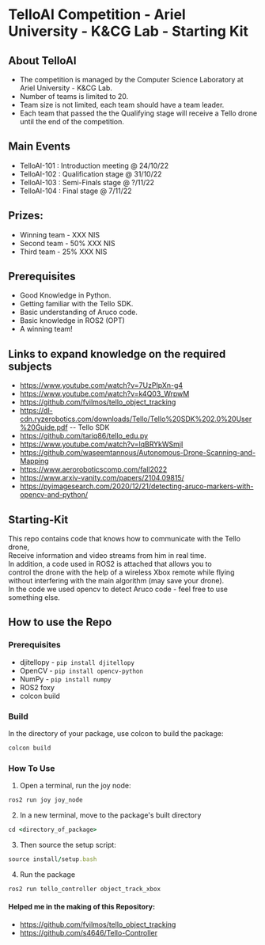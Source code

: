 # TelloAI Competition - Ariel University - K&CG Lab - Starting Kit

## About TelloAI
- The competition is managed by the Computer Science Laboratory at Ariel University - K&CG Lab. <br>
- Number of teams is limited to 20. <br>
- Team size is not limited, each team should have a team leader. <br>
- Each team that passed the the Qualifying stage will receive a Tello drone until the end of the competition. <br>

## Main Events
- TelloAI-101 : Introduction meeting @ 24/10/22 <br>
- TelloAI-102 : Qualification stage @ 31/10/22 <br>
- TelloAI-103 : Semi-Finals stage @ ?/11/22 <br>
- TelloAI-104 : Final stage @ 7/11/22 <br>

## Prizes:
- Winning team - XXX NIS
- Second team - 50% XXX NIS
- Third team - 25% XXX NIS

## Prerequisites
- Good Knowledge in Python.
- Getting familiar with the Tello SDK.
- Basic understanding of Aruco code.
- Basic knowledge in ROS2 (OPT)
- A winning team!

## Links to expand knowledge on the required subjects
- https://www.youtube.com/watch?v=7UzPIpXn-g4
- https://www.youtube.com/watch?v=k4Q03_WrpwM
- https://github.com/fvilmos/tello_object_tracking
- https://dl-cdn.ryzerobotics.com/downloads/Tello/Tello%20SDK%202.0%20User%20Guide.pdf -- Tello SDK
- https://github.com/tariq86/tello_edu.py
- https://www.youtube.com/watch?v=lqBRYkWSmjI
- https://github.com/waseemtannous/Autonomous-Drone-Scanning-and-Mapping
- https://www.aeroroboticscomp.com/fall2022
- https://www.arxiv-vanity.com/papers/2104.09815/
- https://pyimagesearch.com/2020/12/21/detecting-aruco-markers-with-opencv-and-python/


## Starting-Kit
This repo contains code that knows how to communicate with the Tello drone, <br>
Receive information and video streams from him in real time. <br>
In addition, a code used in ROS2 is attached that allows you to <br>
control the drone with the help of a wireless Xbox remote while flying <br> 
without interfering with the main algorithm (may save your drone). <br>
In the code we used opencv to detect Aruco code - feel free to use something else. <br>


## How to use the Repo

  ### Prerequisites
  * djitellopy - `pip install djitellopy`
  * OpenCV - `pip install opencv-python`
  * NumPy - `pip install numpy`
  * ROS2 foxy
  * colcon build 


  ### Build
  In the directory of your package, use colcon to build the package:
  ```ruby
  colcon build
  ```
  ### How To Use
  1. Open a terminal, run the joy node:
  ```ruby
  ros2 run joy joy_node
  ```
  2. In a new terminal, move to the package's built directory
  ```ruby
  cd <directory_of_package>
  ```
  3. Then source the setup script:
  ```ruby
  source install/setup.bash
  ```
  4. Run the package
  ```ruby
  ros2 run tello_controller object_track_xbox
  ```


#### Helped me in the making of this Repository:
- https://github.com/fvilmos/tello_object_tracking <br>
- https://github.com/s4646/Tello-Controller <br>
